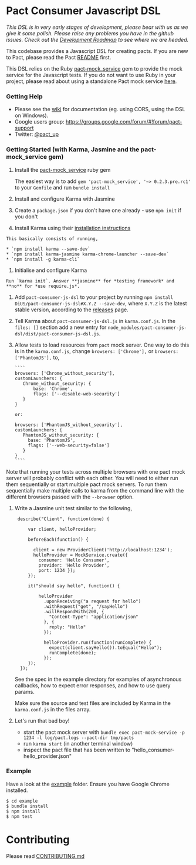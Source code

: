 # Pact Consumer Javascript DSL

_This DSL is in very early stages of development, please bear with us as we give it some polish. Please raise any problems you have in the github issues. Check out the [Development Roadmap](/ROADMAP.md) to see where we are headed._

This codebase provides a Javascript DSL for creating pacts. If you are new to Pact, please read the Pact [README](pact-readme) first.

This DSL relies on the Ruby [pact-mock_service][pact-mock-service] gem to provide the mock service for the Javascript tests. If you do not want to use Ruby in your project, please read about using a standalone Pact mock service [here][pact-mock-service-without-ruby].

### Getting Help

* Please see the [wiki](https://github.com/DiUS/pact-consumer-js-dsl/wiki) for documentation (eg. using CORS, using the DSL on Windows).
* Google users group: https://groups.google.com/forum/#!forum/pact-support
* Twitter: [@pact_up](https://twitter.com/pact_up)

### Getting Started (with Karma, Jasmine and the pact-mock_service gem)

1. Install the [pact-mock_service](https://github.com/bethesque/pact-mock_service) ruby gem

   The easiest way is to add `gem 'pact-mock_service', '~> 0.2.3.pre.rc1'` to your `Gemfile` and run `bundle install`

1. Install and configure Karma with Jasmine

  1. Create a `package.json` if you don't have one already - use `npm init` if you don't

  1. Install Karma using their [installation instructions](http://karma-runner.github.io/0.12/intro/installation.html)

    This basically consists of running,

    * `npm install karma --save-dev`
    * `npm install karma-jasmine karma-chrome-launcher --save-dev`
    * `npm install -g karma-cli`

  1. Initialise and configure Karma

    Run `karma init`. Answer **jasmine** for *testing framework* and **no** for *use require.js*.

  1. Add `pact-consumer-js-dsl` to your project by running `npm install DiUS/pact-consumer-js-dsl#X.Y.Z --save-dev`, where `X.Y.Z` is the latest stable version, according to the [releases][releases] page.

  1. Tell Karma about `pact-consumer-js-dsl.js` in `karma.conf.js`. In the `files: []` section add a new entry for `node_modules/pact-consumer-js-dsl/dist/pact-consumer-js-dsl.js`.

  1. Allow tests to load resources from `pact` mock server. One way to do this is in the `karma.conf.js`, change `browsers: ['Chrome'],` or `browsers: ['PhantomJS'],` to,

         ````
         browsers: ['Chrome_without_security'],
         customLaunchers: {
            Chrome_without_security: {
                base: 'Chrome',
                flags: ['--disable-web-security']
            }
         }
         
         or:
         
         browsers: ['PhantomJS_without_security'],
         customLaunchers: {
            PhantomJS_without_security: {
              base: 'PhantomJS',
              flags: ['--web-security=false']
            }
         }
         ````         

   Note that running your tests across multiple browsers with one pact mock server will probably conflict with each other. You will need to either run them sequentially or start multiple pact mock servers. To run them sequentially make multiple calls to karma from the command line with the different browsers passed with the `--browser` option.

1. Write a Jasmine unit test similar to the following,

        describe("Client", function(done) {

            var client, helloProvider;

            beforeEach(function() {

              client = new ProviderClient('http://localhost:1234');
              helloProvider = MockService.create({
                consumer: 'Hello Consumer',
                provider: 'Hello Provider',
                port: 1234 });
            });

            it("should say hello", function() {

                helloProvider
                  .uponReceiving("a request for hello")
                  .withRequest("get", "/sayHello")
                  .willRespondWith(200, {
                    "Content-Type": "application/json"
                  }, {
                    reply: "Hello"
                  });

                  helloProvider.run(function(runComplete) {
                    expect(client.sayHello()).toEqual("Hello");
                    runComplete(done);
                  });
            });
         });

    See the spec in the example directory for examples of asynchronous callbacks, how to expect error responses, and how to use query params.

    Make sure the source and test files are included by Karma in the `karma.conf.js` in the files array.

1. Let's run that bad boy!

   * start the pact mock server with `bundle exec pact-mock-service -p 1234 -l log/pact.logs --pact-dir tmp/pacts`
   * run `karma start` (in another terminal window)
   * inspect the pact file that has been written to "hello_consumer-hello_provider.json"

### Example

Have a look at the [example](/example) folder. Ensure you have Google Chrome installed.

    $ cd example
    $ bundle install
    $ npm install
    $ npm test

# Contributing

Please read [CONTRIBUTING.md](/CONTRIBUTING.md)

[pact-readme]: https://github.com/realestate-com-au/pact
[releases]: https://github.com/DiUS/pact-consumer-js-dsl/releases
[pact-mock-service]: https://github.com/bethesque/pact-mock_service
[pact-mock-service-without-ruby]: https://github.com/DiUS/pact-consumer-js-dsl/wiki/Using-the-Pact-Mock-Service-without-Ruby
